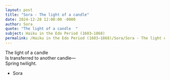 ```yaml
---
layout: post
title: "Sora - The light of a candle"
date: 2024-12-28 12:00:00 -0000
author: Sora
quote: "The light of a candle  "
subject: Haiku in the Edo Period (1603–1868)
permalink: /Haiku in the Edo Period (1603–1868)/Sora/Sora - The light of a candle
---
```


The light of a candle  
Is transferred to another candle—  
Spring twilight.

- Sora
